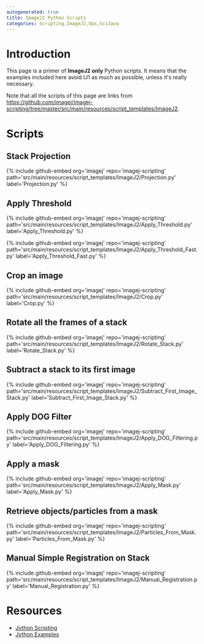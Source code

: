 ```yaml
---
autogenerated: true
title: ImageJ2 Python Scripts
categories: Scripting,ImageJ2,Ops,SciJava
---
```




Introduction
============

This page is a primer of **ImageJ2 only** Python scripts. It means that the examples included here avoid IJ1 as much as possible, unless it's really necessary.

Note that all the scripts of this page are links from https://github.com/imagej/imagej-scripting/tree/master/src/main/resources/script_templates/ImageJ2.

Scripts
=======

Stack Projection
----------------

{% include github-embed org='imagej' repo='imagej-scripting' path='src/main/resources/script\_templates/ImageJ2/Projection.py' label='Projection.py' %}

Apply Threshold
---------------

{% include github-embed org='imagej' repo='imagej-scripting' path='src/main/resources/script\_templates/ImageJ2/Apply\_Threshold.py' label='Apply\_Threshold.py' %}

{% include github-embed org='imagej' repo='imagej-scripting' path='src/main/resources/script\_templates/ImageJ2/Apply\_Threshold\_Fast.py' label='Apply\_Threshold\_Fast.py' %}

Crop an image
-------------

{% include github-embed org='imagej' repo='imagej-scripting' path='src/main/resources/script\_templates/ImageJ2/Crop.py' label='Crop.py' %}

Rotate all the frames of a stack
--------------------------------

{% include github-embed org='imagej' repo='imagej-scripting' path='src/main/resources/script\_templates/ImageJ2/Rotate\_Stack.py' label='Rotate\_Stack.py' %}

Subtract a stack to its first image
-----------------------------------

{% include github-embed org='imagej' repo='imagej-scripting' path='src/main/resources/script\_templates/ImageJ2/Subtract\_First\_Image\_Stack.py' label='Subtract\_First\_Image\_Stack.py' %}

Apply DOG Filter
----------------

{% include github-embed org='imagej' repo='imagej-scripting' path='src/main/resources/script\_templates/ImageJ2/Apply\_DOG\_Filtering.py' label='Apply\_DOG\_Filtering.py' %}

Apply a mask
------------

{% include github-embed org='imagej' repo='imagej-scripting' path='src/main/resources/script\_templates/ImageJ2/Apply\_Mask.py' label='Apply\_Mask.py' %}

Retrieve objects/particles from a mask
--------------------------------------

{% include github-embed org='imagej' repo='imagej-scripting' path='src/main/resources/script\_templates/ImageJ2/Particles\_From\_Mask.py' label='Particles\_From\_Mask.py' %}

Manual Simple Registration on Stack
-----------------------------------

{% include github-embed org='imagej' repo='imagej-scripting' path='src/main/resources/script\_templates/ImageJ2/Manual\_Registration.py' label='Manual\_Registration.py' %}

Resources
=========

-   [Jython Scripting](/scripting/jython)
-   [Jython Examples](/scripting/jython/examples)

   

